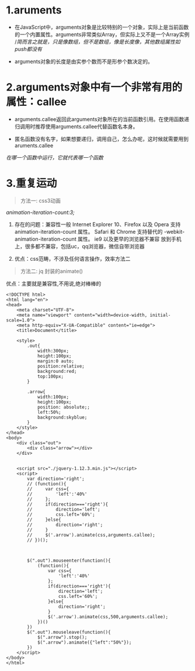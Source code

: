 # 1.aruments

* 在JavaScript中，arguments对象是比较特别的一个对象，实际上是当前函数的一个内置属性。arguments非常类似Array，但实际上又不是一个Array实例 /*简而言之就是，只是像数组，但不是数组，像是长度像，其他数组属性如push都没有*

* arguments对象的长度是由实参个数而不是形参个数决定的。



# 2.arguments对象中有一个非常有用的属性：callee

* arguments.callee返回此arguments对象所在的当前函数引用。在使用函数递归调用时推荐使用arguments.callee代替函数名本身。

* 匿名函数没有名字，如果想要递归，调用自己，怎么办呢，这时候就需要用到aruments.callee

*在哪一个函数中运行，它就代表哪一个函数*



# 3.重复运动

>方法一: css3动画

*animation-iteration-count:3;*

1. 存在的问题：兼容性一般
    Internet Explorer 10、Firefox 以及 Opera 支持 animation-iteration-count 属性。
    Safari 和 Chrome 支持替代的 -webkit-animation-iteration-count 属性。
    ie9 以及更早的浏览器不兼容  放到手机上，很多都不兼容，包括uc，qq浏览器，微信自带浏览器

2. 优点：css范畴，不涉及任何语言操作，效率方法二


>方法二: jq 封装的animate()

优点：主要就是兼容性,不用说,绝对棒棒的


```
<!DOCTYPE html>
<html lang="en">
<head>
    <meta charset="UTF-8">
    <meta name="viewport" content="width=device-width, initial-scale=1.0">
    <meta http-equiv="X-UA-Compatible" content="ie=edge">
    <title>Document</title>

    <style>
        .out{
            width:300px;
            height:100px;
            margin:0 auto;
            position:relative;
            background:red;
            top:100px;
        }

        .arrow{
            width:100px;
            height:100px;
            position: absolute;;
            left:50%;
            background:skyblue;
        }
    </style>
</head>
<body>
    <div class="out">
        <div class="arrow"></div>
    </div>


    <script src="./jquery-1.12.3.min.js"></script>
    <script>    
        var direction='right';
        // (function(){
        //     var css={
        //         'left':'40%'
        //     };
        //     if(direction==='right'){
        //         direction='left';
        //         css.left='60%';
        //     }else{
        //         direction='right';
        //     }
        //     $('.arrow').animate(css,arguments.callee);
        // })();



        $(".out").mouseenter(function(){
            (function(){
                var css={
                    'left':'40%'
                };
                if(direction==='right'){
                    direction='left';
                    css.left='60%';
                }else{
                    direction='right';
                }
                $('.arrow').animate(css,500,arguments.callee);
            })()
        })
        $(".out").mouseleave(function(){
            $(".arrow").stop();
            $(".arrow").animate({"left":"50%"});
        })
    </script>
</body>
</html>
```



